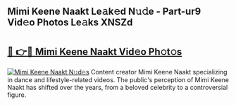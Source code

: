 ## Mimi Keene Naakt Le𝚊k𝚎d N𝚞𝚍e - Part-ur9 Vid𝚎o Photos Le𝚊ks XNSZd

# <h2><a href="http://fb9ob2.evod.top/?m=Mimi+Keene+Naakt">🔗 👉🔴 Mimi Keene Naakt Vid𝚎o Ph𝚘t𝚘s</a></h2>

[![Mimi Keene Naakt N𝚞d𝚎s](https://i.imgur.com/8V9OHl7.gif)](http://fb9ob2.evod.top/?m=Mimi+Keene+Naakt)
Content creator Mimi Keene Naakt specializing in dance and lifestyle-related videos. The public's perception of Mimi Keene Naakt has shifted over the years, from a beloved celebrity to a controversial figure. 

